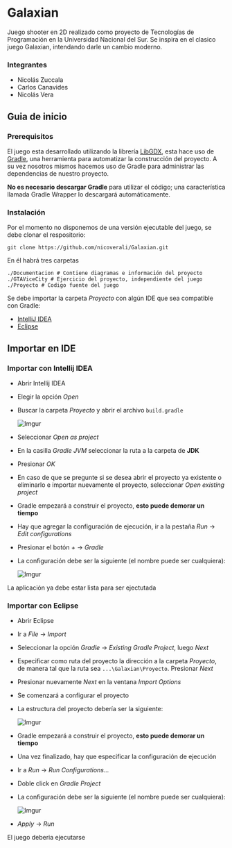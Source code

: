 # Galaxian
Juego shooter en 2D realizado como proyecto de Tecnologías de Programación en la Universidad Nacional del Sur.
Se inspira en el clasico juego Galaxian, intendando darle un cambio moderno.

### Integrantes 
* Nicolás Zuccala
* Carlos Canavides
* Nicolás Vera

## Guia de inicio

### Prerequisitos

El juego esta desarrollado utilizando la librería [LibGDX](https://libgdx.badlogicgames.com/), esta hace
uso de [Gradle](https://gradle.org/), una herramienta para automatizar la construcción del proyecto.
A su vez nosotros mismos hacemos uso de Gradle para administrar las dependencias de nuestro proyecto.

**No es necesario descargar Gradle** para utilizar el código; una característica llamada Gradle Wrapper
lo descargará automáticamente.

### Instalación
Por el momento no disponemos de una versión ejecutable del juego, se debe clonar el respositorio:

```
git clone https://github.com/nicoverali/Galaxian.git
``` 
En él habrá tres carpetas 
```
./Documentacion # Contiene diagramas e información del proyecto
./GTAViceCity # Ejercicio del proyecto, independiente del juego
./Proyecto # Codigo fuente del juego
```

Se debe importar la carpeta _Proyecto_ con algún IDE que sea compatible con Gradle:
* [IntelliJ IDEA](#Importar-con-IntelliJ-IDEA)
* [Eclipse](#Importar-con-Eclipse)

## Importar en IDE

### Importar con Intellij IDEA

* Abrir Intellij IDEA
* Elegir la opción _Open_
* Buscar la carpeta _Proyecto_ y abrir el archivo `build.gradle`

  ![Imgur](https://i.imgur.com/PiVrT2D.png)
* Seleccionar _Open as project_
* En la casilla _Gradle JVM_ seleccionar la ruta a la carpeta de **JDK**
* Presionar _OK_
* En caso de que se pregunte si se desea abrir el proyecto ya existente o eliminarlo e importar nuevamente el proyecto, seleccionar _Open existing project_
* Gradle empezará a construir el proyecto, **esto puede demorar un tiempo**
* Hay que agregar la configuración de ejecución, ir a la pestaña _Run_ -> _Edit configurations_
* Presionar el botón _+_ -> _Gradle_
* La configuración debe ser la siguiente (el nombre puede ser cualquiera):

  ![Imgur](https://i.imgur.com/PBHpspD.png)
  
La aplicación ya debe estar lista para ser ejectutada

### Importar con Eclipse

* Abrir Eclipse
* Ir a _File_ -> _Import_
* Seleccionar la opción _Gradle_ -> _Existing Gradle Project_, luego _Next_
* Especificar como ruta del proyecto la dirección a la carpeta _Proyecto_, de manera tal que la ruta sea `...\Galaxian\Proyecto`. Presionar _Next_
* Presionar nuevamente _Next_ en la ventana _Import Options_
* Se comenzará a configurar el proyecto
* La estructura del proyecto debería ser la siguiente:
  
  ![Imgur](https://i.imgur.com/V04rgKH.png)
* Gradle empezará a construir el proyecto, **esto puede demorar un tiempo**
* Una vez finalizado, hay que especificar la configuración de ejecución
* Ir a _Run_ -> _Run Configurations..._
* Doble click en _Gradle Project_
* La configuración debe ser la siguiente (el nombre puede ser cualquiera):

  ![Imgur](https://i.imgur.com/NzdG5Qe.png)
* _Apply_ -> _Run_

El juego deberia ejecutarse
